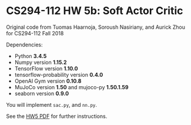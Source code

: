 # CS294-112 HW 5b: Soft Actor Critic
Original code from Tuomas Haarnoja, Soroush Nasiriany, and Aurick Zhou for CS294-112 Fall 2018

Dependencies:
 * Python **3.4.5**
 * Numpy version **1.15.2**
 * TensorFlow version **1.10.0**
 * tensorflow-probability version **0.4.0**
 * OpenAI Gym version **0.10.8**
 * MuJoCo version **1.50** and mujoco-py **1.50.1.59**
 * seaborn version **0.9.0**

You will implement `sac.py`, and `nn.py`.

See the [HW5 PDF](http://rail.eecs.berkeley.edu/deeprlcourse/static/homeworks/hw5b.pdf) for further instructions.
